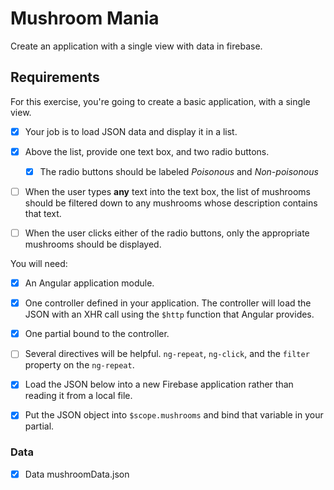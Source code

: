 # Mushroom Mania
Create an application with a single view with data in firebase.


## Requirements

For this exercise, you're going to create a basic application, with a single view. 
- [X] Your job is to load  JSON data and display it in a list. 
- [X] Above the list, provide one text box, and two radio buttons.
	- [X] The radio buttons should be labeled *Poisonous* and *Non-poisonous*

- [ ] When the user types **any** text into the text box, the list of mushrooms should be filtered down to any mushrooms whose description contains that text.

- [ ] When the user clicks either of the radio buttons, only the appropriate mushrooms should be displayed.

You will need:

- [X] An Angular application module.

- [X] One controller defined in your application. The controller will load the JSON with an XHR call using the `$http` function that Angular provides.
- [X] One partial bound to the controller.

- [ ] Several directives will be helpful. `ng-repeat`, `ng-click`, and the `filter` property on the `ng-repeat`.

- [X] Load the JSON below into a new Firebase application rather than reading it from a local file.

- [X] Put the JSON object into `$scope.mushrooms` and bind that variable in your partial.

### Data
- [X] Data mushroomData.json




